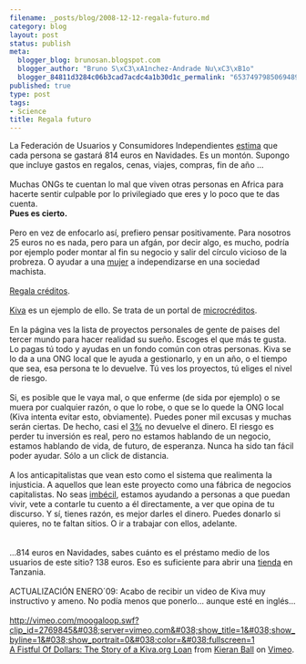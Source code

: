 ```yaml
--- 
filename: _posts/blog/2008-12-12-regala-futuro.md
category: blog
layout: post
status: publish
meta: 
  blogger_blog: brunosan.blogspot.com
  blogger_author: "Bruno S\xC3\xA1nchez-Andrade Nu\xC3\xB1o"
  blogger_84811d3284c06b3cad7acdc4a1b30d1c_permalink: "653749798506948907"
published: true
type: post
tags: 
- Science
title: Regala futuro
---
```

La Federación de Usuarios y Consumidores Independientes <a href="http://www.finanzas.com/noticias/economia/2008-12-03/69821_gasto-medio-navidad-caera-primera.html">estima</a> que cada persona se gastará 814 euros en Navidades. Es un montón. Supongo que incluye gastos en regalos, cenas, viajes, compras, fin de año ... <br /><br />Muchas ONGs te cuentan lo mal que viven otras personas en Africa para hacerte sentir culpable por lo privilegiado que eres y lo poco que te das cuenta.<br /><span style="font-weight:bold;">Pues es cierto.</span><br /><br />Pero en vez de enfocarlo así, prefiero pensar positivamente. Para nosotros 25 euros no es nada, pero para un afgán, por decir algo, es mucho, podría por ejemplo poder montar al fin su negocio y salir del círculo vicioso de la probreza. O ayudar a una <a href="http://www.youtube.com/watch?v=WIvmE4_KMNw">mujer</a> a independizarse en una sociedad machista.<br /><br /><a href="http://www.kiva.org">Regala créditos</a>.<br /><br /><a href="http://www.kiva.org">Kiva</a> es un ejemplo de ello. Se trata de un portal de <a href="http://es.wikipedia.org/wiki/Microcrédito">microcréditos</a>.<br /><br />En la página ves la lista de proyectos personales de gente de paises del tercer mundo para hacer realidad su sueño. Escoges el que más te gusta. Lo pagas tú todo y ayudas en un fondo común con otras personas. Kiva se lo da a una ONG local que le ayuda a gestionarlo, y en un año, o el tiempo que sea, esa persona te lo devuelve. Tú ves los proyectos, tú eliges el nivel de riesgo.<br /><br />Si, es posible que le vaya mal, o que enferme (de sida por ejemplo) o se muera por cualquier razón, o que lo robe, o que se lo quede la ONG local (Kiva intenta evitar esto, obviamente). Puedes poner mil excusas y muchas serán ciertas. De hecho, casi el <a href="https://www.kiva.org/app.php?page=account&amp;action=loans">3%</a> no devuelve el dinero. El riesgo es perder tu inversión es real, pero no estamos hablando de un negocio, estamos hablando de vida, de futuro, de esperanza. Nunca ha sido tan fácil poder ayudar. Sólo a un click de distancia.<br /><br />A los anticapitalistas que vean esto como el sistema que realimenta la injusticia. A aquellos que lean este proyecto como una fábrica de negocios capitalistas. No seas <a href="http://buscon.rae.es/draeI/SrvltGUIBusUsual?TIPO_HTML=2&amp;TIPO_BUS=3&amp;LEMA=imb%E9cil%20">imbécil</a>, estamos ayudando a personas a que puedan vivir, vete a contarle tu cuento a él directamente, a ver que opina de tu discurso. Y sí, tienes razón, es mejor darles el dinero. Puedes donarlo si quieres, no te faltan sitios. O ir a trabajar con ellos, adelante.<br /><br /><br />...814 euros en Navidades, sabes cuánto es el préstamo medio de los usuarios de este sitio? 138 euros. Eso es suficiente para abrir una <a href="http://www.kiva.org/app.php?page=businesses&amp;action=about&amp;id=23303">tienda</a> en Tanzania.<br /><br />ACTUALIZACIÓN ENERO´09: Acabo de recibir un video de Kiva muy instructivo y ameno. No podía menos que ponerlo... aunque esté en inglés...<br /><br /><a href="http://vimeo.com/moogaloop.swf?clip_id=2769845&#038;server=vimeo.com&#038;show_title=1&#038;show_byline=1&#038;show_portrait=0&#038;color=&#038;fullscreen=1">http://vimeo.com/moogaloop.swf?clip_id=2769845&#038;server=vimeo.com&#038;show_title=1&#038;show_byline=1&#038;show_portrait=0&#038;color=&#038;fullscreen=1</a><br /><a href="http://vimeo.com/2769845">A Fistful Of Dollars: The Story of a Kiva.org Loan</a> from <a href="http://vimeo.com/user1120177">Kieran Ball</a> on <a href="http://vimeo.com">Vimeo</a>.
